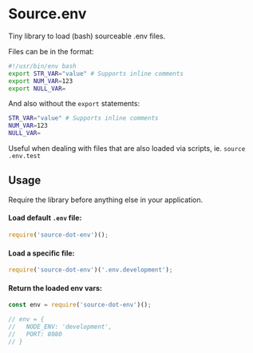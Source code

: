 # Source.env

Tiny library to load (bash) sourceable .env files.

Files can be in the format:
```bash
#!/usr/bin/env bash
export STR_VAR="value" # Supports inline comments 
export NUM_VAR=123
export NULL_VAR=
```

And also without the `export` statements:
```bash
STR_VAR="value" # Supports inline comments 
NUM_VAR=123
NULL_VAR=
```
Useful when dealing with files that are also loaded via scripts, ie. `source .env.test`


## Usage
Require the library before anything else in your application.

#### Load default `.env` file:
```javascript
require('source-dot-env')();
```

#### Load a specific file:
```javascript
require('source-dot-env')('.env.development');
```

#### Return the loaded env vars:
```javascript
const env = require('source-dot-env')();

// env = {
//   NODE_ENV: 'development',
//   PORT: 8080
// }
```